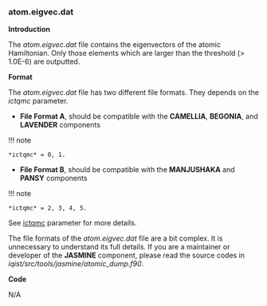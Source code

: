 ### atom.eigvec.dat

**Introduction**

The *atom.eigvec.dat* file contains the eigenvectors of the atomic Hamiltonian. Only those elements which are larger than the threshold (> 1.0E-6) are outputted.

**Format**

The *atom.eigvec.dat* file has two different file formats. They depends on the *ictqmc* parameter.

* **File Format A**, should be compatible with the **CAMELLIA**, **BEGONIA**, and **LAVENDER** components

!!! note

    *ictqmc* = 0, 1.

* **File Format B**, should be compatible with the **MANJUSHAKA** and **PANSY** components

!!! note

    *ictqmc* = 2, 3, 4, 5.

See [ictqmc](p_ictqmc.md) parameter for more details.

The file formats of the *atom.eigvec.dat* file are a bit complex. It is unnecessary to understand its full details. If you are a maintainer or developer of the **JASMINE** component, please read the source codes in *iqist/src/tools/jasmine/atomic_dump.f90*.

**Code**

N/A